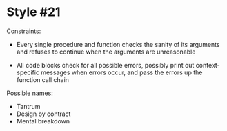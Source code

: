 Style #21
==============================

Constraints:

- Every single procedure and function checks the sanity of its
  arguments and refuses to continue when the arguments are
  unreasonable

- All code blocks check for all possible errors, possibly print out
  context-specific messages when errors occur, and pass the errors
  up the function call chain

Possible names:

- Tantrum
- Design by contract
- Mental breakdown
